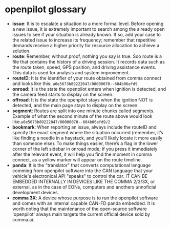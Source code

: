 # openpilot glossary

* **issue**: It is to escalate a situation to a more formal level. Before opening a new issue, it is extremely important to search among the already open issues to see if your situation is already known. If so, add your case to the related issue to increase its frequency; remember that repetitive demands receive a higher priority for resource allocation to achieve a solution.
* **route**: Remember, without proof, nothing you say is true. Soo route is a file that contains the history of a driving session. It records data such as the route taken, speed, GPS position, and driving assistance events. This data is used for analysis and system improvement.
* **routeID**: It is the identifier of your route obtained from comma connect and looks like this: `a0e5673b89222047/00000070--604b06efd9`
* **onroad**: It is the state the openpilot enters when ignition is detected, and the camera feed starts to display on the screen.
* **offroad**: It is the state the openpilot stays when the ignition NOT is detected, and the main page stays to display on the screen.
* **segment**: Routes are split into one minute chunks called segments. Example of what the second minute of the route above would look like.`a0e5673b89222047/00000070--604b06efd9/2`
* **bookmark**: When reporting an issue, always include the routeID and specify the exact segment where the situation occurred (remember, it’s like finding a needle in a haystack, and you’ll likely locate it more easily than someone else). To make things easier, there’s a flag in the lower corner of the left sidebar in onroad mode; if you press it immediately after the relevant event, it will help you find the moment in comma connect, as a yellow marker will appear on the route timeline.
* **panda**: It is the "translator" that converts computational language comming from openpilot software into the CAN language that your vehicle's electronical API "speaks" to control the car. IT CAN BE EMBEDDED INTERNALLY IN DEVICES LIKE THE COMMA 2/3/3X, or external, as in the case of EONs, computers and anothers unnoficial development devices.
* **comma 3X**: A device whose purpose is to run the openpilot software and comes with an internal capable CAN-FD panda embedded. It is worth noting that the maintenance of the open-source software 'openpilot' always main targets the current official device sold by comma.ai.
